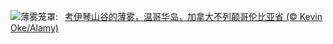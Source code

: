 ![](https://www.bing.com/th?id=OHR.MtPrevostDuncan_ZH-CN2333619635_UHD.jpg&w=1000)薄雾笼罩:&nbsp;&ensp;[考伊琴山谷的薄雾，温哥华岛，加拿大不列颠哥伦比亚省 (© Kevin Oke/Alamy)](https://www.bing.com/th?id=OHR.MtPrevostDuncan_ZH-CN2333619635_UHD.jpg)
<br><br/>
